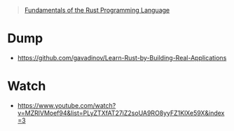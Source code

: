 > [Fundamentals of the Rust Programming Language](https://www.udemy.com/course/rust-fundamentals)

# Dump

- https://github.com/gavadinov/Learn-Rust-by-Building-Real-Applications

# Watch

- https://www.youtube.com/watch?v=MZRlVMoef94&list=PLyZTXfAT27iZ2soUA9RO8yyFZ1KlXe59X&index=3
